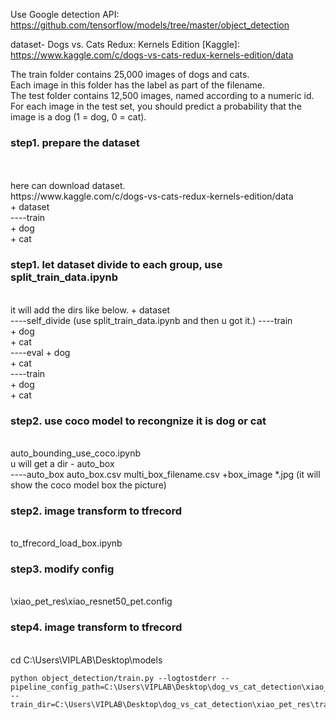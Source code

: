 Use Google detection API:<br>
	https://github.com/tensorflow/models/tree/master/object_detection<br>

dataset- Dogs vs. Cats Redux: Kernels Edition [Kaggle]:<br>
	https://www.kaggle.com/c/dogs-vs-cats-redux-kernels-edition/data <br>

The train folder contains 25,000 images of dogs and cats. <br>
Each image in this folder has the label as part of the filename.<br>
The test folder contains 12,500 images, named according to a numeric id.<br>
For each image in the test set, you should predict a probability that the image is a dog (1 = dog, 0 = cat).<br>

<h3>step1. prepare the dataset</h3><br>
<br>
	here can download dataset.<br>
	https://www.kaggle.com/c/dogs-vs-cats-redux-kernels-edition/data<br>
	+ dataset<br>
		----train<br>
			+ dog<br>
			+ cat<br>
	

<h3>step1. let dataset divide to each group, use split_train_data.ipynb</h3><br>
	it will add the dirs like below.
	+ dataset<br>
	    ----self_divide (use split_train_data.ipynb and then u got it.)
			----train<br>
				+ dog<br>
				+ cat<br>
			----eval
				+ dog<br>
				+ cat<br>
		----train<br>
			+ dog<br>
			+ cat<br>
<h3>step2. use coco model to recongnize it is dog or cat </h3><br>
	auto_bounding_use_coco.ipynb <br>
	u will get a dir - auto_box<br>
	----auto_box
		auto_box.csv
		multi_box_filename.csv
		+box_image
			*.jpg (it will show the coco model box the picture)
<h3>step2. image transform to tfrecord </h3><br>
	to_tfrecord_load_box.ipynb <br>


<h3>step3. modify config </h3><br>
	 \xiao_pet_res\xiao_resnet50_pet.config <br>

<h3>step4. image transform to tfrecord </h3><br>
	cd C:\Users\VIPLAB\Desktop\models

	python object_detection/train.py --logtostderr --pipeline_config_path=C:\Users\VIPLAB\Desktop\dog_vs_cat_detection\xiao_pet_res\xiao_resnet50_pet.config --train_dir=C:\Users\VIPLAB\Desktop\dog_vs_cat_detection\xiao_pet_res\train
 <br>
